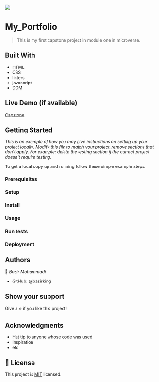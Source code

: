![](https://img.shields.io/badge/Microverse-blueviolet)

# My_Portfolio

> This is my first capstone project in module one in microverse.


## Built With

- HTML
- CSS
- linters
- javascript
- DOM

## Live Demo (if available)

[Capstone](https://basirking.github.io/Capstone/)





## Getting Started

*This is an example of how you may give instructions on setting up your project locally.*
*Modify this file to match your project, remove sections that don't apply. For example: delete the testing section if the currect project doesn't require testing.*


To get a local copy up and running follow these simple example steps.

### Prerequisites

### Setup

### Install

### Usage

### Run tests

### Deployment



## Authors

👤 *Basir Mohammadi*

- GitHub: [@basirking](https://github.com/basirking)






## Show your support

Give a ⭐ if you like this project!

## Acknowledgments

- Hat tip to anyone whose code was used
- Inspiration
- etc

## 📝 License

This project is [MIT](./MIT.md) licensed.
